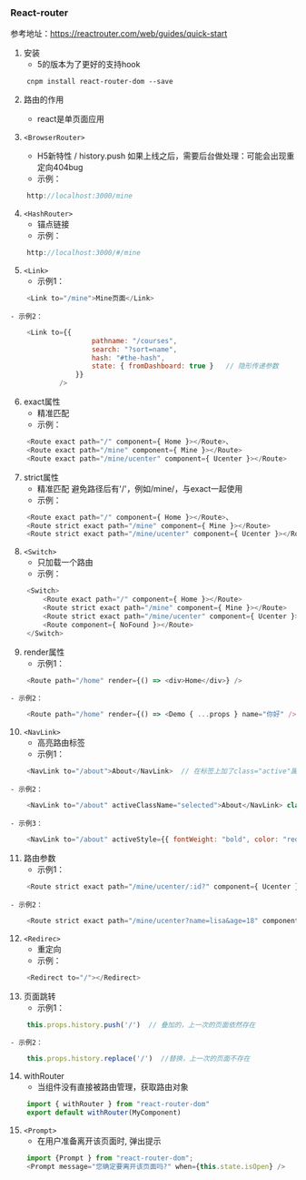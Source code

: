 ### React-router
参考地址：https://reactrouter.com/web/guides/quick-start

1. 安装
    - 5的版本为了更好的支持hook
```
    cnpm install react-router-dom --save
```

2. 路由的作用
    - react是单页面应用

3. `<BrowserRouter>`
    - H5新特性 / history.push 如果上线之后，需要后台做处理：可能会出现重定向404bug
    - 示例：
```js
    http://localhost:3000/mine
```

4. `<HashRouter>`
    - 锚点链接
    - 示例：
```js
    http://localhost:3000/#/mine
```

5. `<Link>`
    - 示例1：
```js
    <Link to="/mine">Mine页面</Link>
```
    - 示例2：
```js
    <Link to={{
                    pathname: "/courses",
                    search: "?sort=name",
                    hash: "#the-hash",
                    state: { fromDashboard: true }   // 隐形传递参数
                }}
            />
```

6. exact属性
    - 精准匹配
    - 示例：
```js
    <Route exact path="/" component={ Home }></Route>、
    <Route exact path="/mine" component={ Mine }></Route>
    <Route exact path="/mine/ucenter" component={ Ucenter }></Route>
```

7. strict属性
    - 精准匹配 避免路径后有'/'，例如/mine/，与exact一起使用
    - 示例：
```js
    <Route exact path="/" component={ Home }></Route>、
    <Route strict exact path="/mine" component={ Mine }></Route>
    <Route strict exact path="/mine/ucenter" component={ Ucenter }></Route>
```

8. `<Switch>`
    - 只加载一个路由
    - 示例：
```js
    <Switch>
        <Route exact path="/" component={ Home }></Route>
        <Route strict exact path="/mine" component={ Mine }></Route>
        <Route strict exact path="/mine/ucenter" component={ Ucenter }></Route>
        <Route component={ NoFound }></Route>
    </Switch>
```

9. render属性
    - 示例1：
```js
    <Route path="/home" render={() => <div>Home</div>} />
```
    - 示例2：
```js
    <Route path="/home" render={() => <Demo { ...props } name="你好" />} />
```

10. `<NavLink>`
    - 高亮路由标签
    - 示例1：
```js
    <NavLink to="/about">About</NavLink>  // 在标签上加了class="active"属性，修改.active修改高亮颜色
```
    - 示例2：
```js
    <NavLink to="/about" activeClassName="selected">About</NavLink> class="selected"
```
    - 示例3：
```js
    <NavLink to="/about" activeStyle={{ fontWeight: "bold", color: "red"}}>About</NavLink>
```

11. 路由参数
    - 示例1：
```js
    <Route strict exact path="/mine/ucenter/:id?" component={ Ucenter }></Route> // 子组件取值：props.match.prams.id
```
    - 示例2：
```js
    <Route strict exact path="/mine/ucenter?name=lisa&age=18" component={ Ucenter }></Route> // 子组件取值：value = querystring.parse(props.location.search), value.name, value.age
```

12. `<Redirec>`
    - 重定向
    - 示例：
```js
    <Redirect to="/"></Redirect>
```

13. 页面跳转
    - 示例1：
```js
    this.props.history.push('/')  // 叠加的，上一次的页面依然存在
```
    - 示例2：
```js
    this.props.history.replace('/')  //替换，上一次的页面不存在
```

14. withRouter
    - 当组件没有直接被路由管理，获取路由对象
```js
    import { withRouter } from "react-router-dom"
    export default withRouter(MyComponent)
```

15. `<Prompt>`
    - 在用户准备离开该页面时, 弹出提示
```js
    import {Prompt } from "react-router-dom";
    <Prompt message="您确定要离开该页面吗?" when={this.state.isOpen} />
```